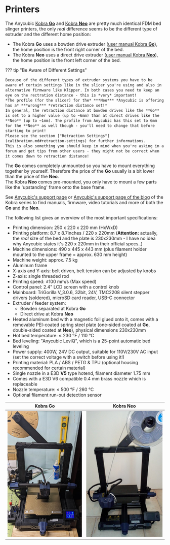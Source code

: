 <link rel=”manifest” href=”docs/manifest.webmanifest”>

# Printers
The Anycubic [Kobra **Go**](https://www.anycubic.com/collections/3d-printers/products/kobra-go) and [Kobra **Neo**](https://www.anycubic.com/collections/3d-printers/products/kobra-neo) are pretty much identical FDM bed slinger printers, the only *real* difference seems to be the different type of extruder and the different home position:  
  
- The Kobra **Go** uses a bowden drive extruder ([user manual Kobra **Go**](https://cdn.shopify.com/s/files/1/0245/5519/2380/files/Anycubic_Kobra_Go_User_Manual_221102_V0.0.4.pdf?v=1667812989)), the home position is the front right corner of the bed.  
- The Kobra **Neo** uses a direct drive extruder ([user manual Kobra **Neo**](https://cdn.shopify.com/s/files/1/0245/5519/2380/files/Anycubic_Kobra_Neo_20230109_V0.1.0_English.pdf?v=1673859391)), the home position is the front left corner of the bed.  
  
??? tip "Be Aware of Different Settings"

    Because of the different types of extruder systems you have to be aware of certain settings like in the slicer you're using and also in alternative firmware like Klipper. In both cases you need to keep an eye on the rectration distance - this is *very* important!  
    *The profile (for the slicer) for the* ***Neo*** *Anycubic is offering has a* ***wrong*** *retraction distance set!*  
    In general, the retraction distance at bowden drives like the **Go** is set to a higher value (up to ~6mm) than at direct drives like the **Neo** (up to ~1mm). The profile from Anycubic has this set to 6mm for the **Neo** as well though - you'll need to change that before starting to print!  
    Please see the section ["Retraction Settings"](calibration.md#retraction-settings) for further informations.  
    This is also something you should keep in mind when you're asking in a forum and get tips from other users - they might not be correct when it comes down to retraction distance!  
   
<!---
    - If you want to use other *firmware* than the stock one like Klipper and you're looking out for about how other users set the configuration, be aware of the fact that the **Go** has its home position with the printhead above the right front corner and the **Neo** at the left front corner of the bed (which is driven completely to the back at that time).    
-->
    
The **Go** comes completely unmounted so you have to mount everything together by yourself. Therefore the price of the **Go** usually is a bit lower than the price of the **Neo**.  
The Kobra **Neo** comes pre-mounted, you only have to mount a few parts like the 'upstanding' frame onto the base frame.  
  
See [Anycubic's support page](https://www.anycubic.com/pages/firmware-software) or [Anycubic's support page of the blog](https://www.anycubic.com/blogs/news/all-you-need-to-know-about-kobra-series) of the Kobra series to find manuals, firmware, video tutorials and more of both the **Go** and the **Neo**.    
  
The following list gives an overview of the most important specifications:    
  
- Printing dimension: 250 x 220 x 220 mm (HxWxD) 
- Printing platform: 8.7 x 8.7inches / 220 x 220mm (**Attention:** actually, the *real* size of the bed and the plate is 230x230mm - I have no idea why Anycubic states it's 220 x 220mm in their official specs..) 
- Machine dimensions: 490 x 445 x 443 mm (plus filament holder mounted to the upper frame = approx. 630 mm height) 
- Machine weight: approx. 7.5 kg  
- Aluminum frame  
- X-axis and Y-axis: belt driven, belt tension can be adjusted by knobs  
- Z-axis: single threaded rod  
- Printing speed: ≤100 mm/s (Max speed)  
- Control panel: 2.4" LCD screen with a control knob  
- Mainboard: TriGorilla V_3.0.6, 32bit, 24V, TMC2208 silent stepper drivers (soldered), microSD card reader, USB-C connector 
- Extruder / feeder system:  
    - Bowden separated at Kobra **Go**  
    - Direct drive at Kobra **Neo**  
- Heated aluminum bed with a magnetic foil glued onto it, comes with a removable PEI-coated spring steel plate (one-sided coated at **Go**, double-sided coated at **Neo**), physical dimensions 230x230mm  
- Hot bed temperature: ≤ 230 °F / 110 °C  
- Bed leveling: "Anycubic LeviQ", which is a 25-point automatic bed leveling  
- Power supply: 400W, 24V DC output, suitable for 110V/230V AC input (set the correct voltage with a switch before using it!)
- Printing material: PLA / ABS / PETG & TPU (optional housing recommended for certain material)  
- Single nozzle in a E3D **V5** type hotend, filament diameter 1.75 mm  
- Comes with a E3D V6 compatible 0.4 mm brass nozzle which is replaceable  
- Nozzle temperature: ≤ 500 °F / 260 °C  
- Optional filament run-out detection sensor  

  
| Kobra **Go** | Kobra **Neo** |
|--------------|---------------|
| ![Kobra Go](assets/images/printers_go_web.jpg) | ![Kobra Neo](assets/images/printers_neo_web.jpg) | 

